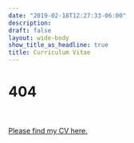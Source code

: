 ```yaml
---
date: "2019-02-18T12:27:33-06:00"
description:
draft: false
layout: wide-body
show_title_as_headline: true
title: Curriculum Vitae
---
```


# 404
\
\
[Please find my CV here.](https://www.yankikalfa.com/cv/Kalfa_Resume.pdf)